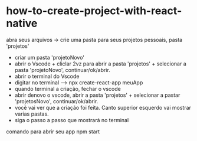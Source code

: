 # how-to-create-project-with-react-native

abra seus arquivos -> crie uma pasta para seus projetos pessoais, pasta 'projetos'
- criar um pasta 'projetoNovo'
- abrir o Vscode + cliclar 2vz para abrir a pasta 'projetos' + selecionar a pasta 'projetoNovo', continuar/ok/abrir.
- abrir o terminal do Vscode
- digitar no terminal --> npx create-react-app meuApp
- quando terminal a criação, fechar o vscode
- abrir denovo o vscode, abrir a pasta 'projetos' + selecionar a pastar 'projetosNovo', continuar/ok/abrir.
- vocẽ vai ver que a criação foi feita. Canto superior esquerdo vai mostrar varias pastas.
- siga o passo a passo que mostrará no terminal

comando para abrir seu app
npm start
